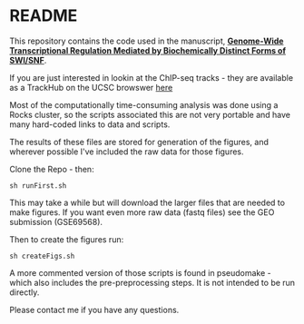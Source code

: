 # README

This repository contains the code used in the manuscript, [**Genome-Wide Transcriptional Regulation Mediated by Biochemically Distinct Forms of SWI/SNF**](http://journals.plos.org/plosgenetics/article?id=10.1371/journal.pgen.1005748). 

If you are just interested in lookin at the ChIP-seq tracks - they are available as a TrackHub on the UCSC browswer [here](http://genome.ucsc.edu/cgi-bin/hgTracks?db=hg19&hubUrl=http://trackhubs.its.unc.edu/magnuslb/jraab/swi_snf/hub.txt)

Most of the computationally time-consuming analysis was done using a Rocks cluster, so the scripts associated this are not very portable and have many hard-coded links to data and scripts.

The results of these files are stored for generation of the figures, and wherever possible I've included the raw data for those figures.

Clone the Repo - then: 

    sh runFirst.sh
   
This may take a while but will download the larger files that are needed to make figures. 
If you want even  more raw data (fastq files) see the GEO submission (GSE69568). 

Then to create the figures run: 

    sh createFigs.sh

A more commented version of those scripts is found in pseudomake - which also includes the pre-preprocessing steps. It is not intended to be run directly. 

Please contact me if you have any questions. 


